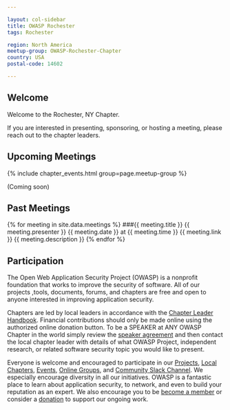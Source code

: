 ```yaml
---

layout: col-sidebar
title: OWASP Rochester
tags: Rochester

region: North America
meetup-group: OWASP-Rochester-Chapter
country: USA
postal-code: 14602

---
```


## Welcome
Welcome to the Rochester, NY Chapter.

If you are interested in presenting, sponsoring, or hosting a meeting, please reach out to the chapter leaders.

## Upcoming Meetings
{% include chapter_events.html group=page.meetup-group %}

(Coming soon)

## Past Meetings
{% for meeting in site.data.meetings %}
###{{ meeting.title }}
{{ meeting.presenter }}
{{ meeting.date }} at {{ meeting.time }}
{{ meeting.link }}
{{ meeting.description }}
{% endfor %}

## Participation
The Open Web Application Security Project (OWASP) is a nonprofit foundation that works to improve the security of software. All of our projects ,tools, documents, forums, and chapters are free and open to anyone interested in improving application security. 

Chapters are led by local leaders in accordance with the [Chapter Leader Handbook](/www-policy/rules-of-procedure/chapter-handbook). Financial contributions should only be made online using the authorized online donation button. To be a SPEAKER at ANY OWASP Chapter in the world simply review the [speaker agreement](/www-policy/speaker-agreement) and then contact the local chapter leader with details of what OWASP Project, independent research, or related software security topic you would like to present.

Everyone is welcome and encouraged to participate in our [Projects](/projects), [Local Chapters](/chapters), [Events](/events), [Online Groups](https://groups.google.com/a/owasp.com/), and [Community Slack Channel](https://owasp.slack.com/). We especially encourage diversity in all our initiatives. OWASP is a fantastic place to learn about application security, to network, and even to build your reputation as an expert. We also encourage you to be [become a member](/membership) or consider a [donation](/donate) to support our ongoing work.
